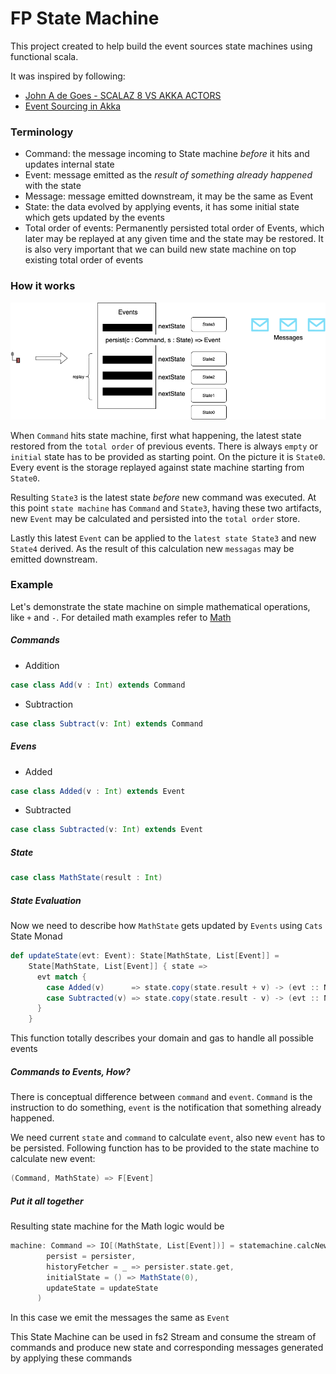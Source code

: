 # FP State Machine

This project created to help build the event sources state machines using functional scala.

It was inspired by following:
- [John A de Goes - SCALAZ 8 VS AKKA ACTORS](https://www.youtube.com/watch?v=Eihz7kqn6mU)
- [Event Sourcing in Akka](https://doc.akka.io/docs/akka/current/typed/persistence.html#event-sourcing)

### Terminology

- Command: the message incoming to State machine *before* it hits and updates internal state
- Event: message emitted as the *result of something already happened* with the state
- Message: message emitted downstream, it may be the same as Event
- State: the data evolved by applying events, it has some initial state which gets updated by the events
- Total order of events: Permanently persisted total order of Events, which later may be replayed at any given time and the state may be restored. It is also very important that we can build new state machine on top existing total order of events

### How it works

![Event Sourcing](images/EventSourcing.png) 

When `Command` hits state machine, first what happening, the latest state restored from the `total order` of previous events. There is always `empty` or `initial` state has to be provided as starting point. On the picture it is `State0`. Every event is the storage replayed against state machine starting from `State0`. 

Resulting `State3` is the latest state *before* new command was executed. At this point `state machine` has `Command` and `State3`, having these two artifacts, new `Event` may be calculated and persisted into the `total order` store. 

Lastly this latest `Event` can be applied to the `latest state State3` and new `State4` derived. As the result of this calculation new `messagas` may be emitted downstream.

### Example

Let's demonstrate the state machine on simple mathematical operations, like `+` and `-`. For detailed math examples refer to [Math](/examples/app/math)

##### Commands
- Addition 
```scala 
case class Add(v : Int) extends Command
```
- Subtraction
```scala
case class Subtract(v: Int) extends Command
```

##### Evens
- Added
```scala 
case class Added(v : Int) extends Event
```
- Subtracted
```scala
case class Subtracted(v: Int) extends Event
```

##### State
```scala
case class MathState(result : Int)
```

##### State Evaluation

Now we need to describe how `MathState` gets updated by `Events` using `Cats` State Monad

```scala
def updateState(evt: Event): State[MathState, List[Event]] =
    State[MathState, List[Event]] { state =>
      evt match {
        case Added(v)      => state.copy(state.result + v) -> (evt :: Nil)
        case Subtracted(v) => state.copy(state.result - v) -> (evt :: Nil)
      }
    }
``` 

This function totally describes your domain and gas to handle all possible events

##### Commands to Events, How?

There is conceptual difference between `command` and `event`. `Command` is the instruction to do something, `event` is the notification that something already happened.

We need current `state` and `command` to calculate `event`, also new `event` has to be persisted. Following function has to be provided to the state machine to calculate new event:

```scala
(Command, MathState) => F[Event]
```

##### Put it all together

Resulting state machine for the Math logic would be 

```scala
machine: Command => IO[(MathState, List[Event])] = statemachine.calcNewState[IO, Command, MathState, Event, Event](_: Command)(
        persist = persister,
        historyFetcher = _ => persister.state.get,
        initialState = () => MathState(0),
        updateState = updateState
      )
```

In this case we emit the messages the same as `Event`

This State Machine can be used in fs2 Stream and consume the stream of commands and produce new state and corresponding messages generated by applying these commands

